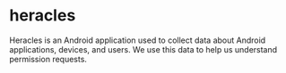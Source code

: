 heracles
========

Heracles is an Android application used to collect data about Android applications, devices, and users. We use this data to help us understand permission requests.
